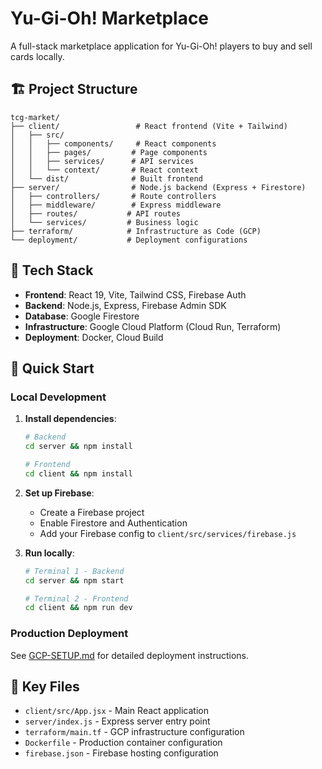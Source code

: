 # Yu-Gi-Oh! Marketplace

A full-stack marketplace application for Yu-Gi-Oh! players to buy and sell cards locally.

## 🏗️ Project Structure

```
tcg-market/
├── client/                 # React frontend (Vite + Tailwind)
│   ├── src/
│   │   ├── components/     # React components
│   │   ├── pages/         # Page components
│   │   ├── services/      # API services
│   │   └── context/       # React context
│   └── dist/              # Built frontend
├── server/                # Node.js backend (Express + Firestore)
│   ├── controllers/       # Route controllers
│   ├── middleware/        # Express middleware
│   ├── routes/           # API routes
│   └── services/         # Business logic
├── terraform/            # Infrastructure as Code (GCP)
└── deployment/           # Deployment configurations
```

## 🚀 Tech Stack

- **Frontend**: React 19, Vite, Tailwind CSS, Firebase Auth
- **Backend**: Node.js, Express, Firebase Admin SDK
- **Database**: Google Firestore
- **Infrastructure**: Google Cloud Platform (Cloud Run, Terraform)
- **Deployment**: Docker, Cloud Build

## 🚀 Quick Start

### Local Development

1. **Install dependencies**:
   ```bash
   # Backend
   cd server && npm install
   
   # Frontend  
   cd client && npm install
   ```

2. **Set up Firebase**:
   - Create a Firebase project
   - Enable Firestore and Authentication
   - Add your Firebase config to `client/src/services/firebase.js`

3. **Run locally**:
   ```bash
   # Terminal 1 - Backend
   cd server && npm start
   
   # Terminal 2 - Frontend
   cd client && npm run dev
   ```

### Production Deployment

See [GCP-SETUP.md](./GCP-SETUP.md) for detailed deployment instructions.

## 📁 Key Files

- `client/src/App.jsx` - Main React application
- `server/index.js` - Express server entry point
- `terraform/main.tf` - GCP infrastructure configuration
- `Dockerfile` - Production container configuration
- `firebase.json` - Firebase hosting configuration 

